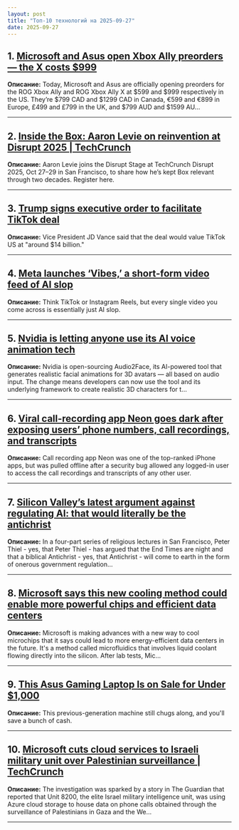 ```yaml
---
layout: post
title: "Топ-10 технологий на 2025-09-27"
date: 2025-09-27
---
```


## 1. [Microsoft and Asus open Xbox Ally preorders — the X costs $999](https://www.theverge.com/news/784286/xbox-handheld-ally-x-price-preorder)

**Описание:** Today, Microsoft and Asus are officially opening preorders for the ROG Xbox Ally and ROG Xbox Ally X at $599 and $999 respectively in the US. They’re $799 CAD and $1299 CAD in Canada, €599 and €899 in Europe, £499 and £799 in the UK, and $799 AUD and $1599 AU…

---

## 2. [Inside the Box: Aaron Levie on reinvention at Disrupt 2025 | TechCrunch](https://techcrunch.com/2025/09/25/inside-the-box-aaron-levie-on-reinvention-at-techcrunch-disrupt-2025/)

**Описание:** Aaron Levie joins the Disrupt Stage at TechCrunch Disrupt 2025, Oct 27–29 in San Francisco, to share how he’s kept Box relevant through two decades. Register here.

---

## 3. [Trump signs executive order to facilitate TikTok deal](https://techcrunch.com/2025/09/25/trump-signs-executive-order-approving-tiktok-deal/)

**Описание:** Vice President JD Vance said that the deal would value TikTok US at "around $14 billion."

---

## 4. [Meta launches ‘Vibes,’ a short-form video feed of AI slop](https://techcrunch.com/2025/09/25/meta-launches-vibes-a-short-form-video-feed-of-ai-slop/)

**Описание:** Think TikTok or Instagram Reels, but every single video you come across is essentially just AI slop.

---

## 5. [Nvidia is letting anyone use its AI voice animation tech](https://www.theverge.com/news/785981/nvidia-audio2face-ai-voice-animation-open-source)

**Описание:** Nvidia is open-sourcing Audio2Face, its AI-powered tool that generates realistic facial animations for 3D avatars — all based on audio input. The change means developers can now use the tool and its underlying framework to create realistic 3D characters for t…

---

## 6. [Viral call-recording app Neon goes dark after exposing users’ phone numbers, call recordings, and transcripts](https://techcrunch.com/2025/09/25/viral-call-recording-app-neon-goes-dark-after-exposing-users-phone-numbers-call-recordings-and-transcripts/)

**Описание:** Call recording app Neon was one of the top-ranked iPhone apps, but was pulled offline after a security bug allowed any logged-in user to access the call recordings and transcripts of any other user.

---

## 7. [Silicon Valley’s latest argument against regulating AI: that would literally be the antichrist](https://www.theverge.com/ai-artificial-intelligence/785407/peter-thiel-antichrist-tech-regulation)

**Описание:** In a four-part series of religious lectures in San Francisco, Peter Thiel - yes, that Peter Thiel - has argued that the End Times are night and that a biblical Antichrist - yes, that Antichrist - will come to earth in the form of onerous government regulation…

---

## 8. [Microsoft says this new cooling method could enable more powerful chips and efficient data centers](https://www.theverge.com/report/785992/ai-chip-cooling-microsoft-microfluidic-energy-efficiency)

**Описание:** Microsoft is making advances with a new way to cool microchips that it says could lead to more energy-efficient data centers in the future. It's a method called microfluidics that involves liquid coolant flowing directly into the silicon. After lab tests, Mic…

---

## 9. [This Asus Gaming Laptop Is on Sale for Under $1,000](https://www.wired.com/story/asus-laptop-deal-september-2025/)

**Описание:** This previous-generation machine still chugs along, and you'll save a bunch of cash.

---

## 10. [Microsoft cuts cloud services to Israeli military unit over Palestinian surveillance | TechCrunch](https://techcrunch.com/2025/09/25/microsoft-cuts-cloud-services-to-israeli-military-unit-over-palestinian-surveillance/)

**Описание:** The investigation was sparked by a story in The Guardian that reported that Unit 8200, the elite Israel military intelligence unit, was using Azure cloud storage to house data on phone calls obtained through the surveillance of Palestinians in Gaza and the We…

---

